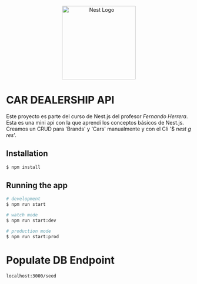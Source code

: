 <p align="center">
  <a href="http://nestjs.com/" target="blank"><img src="https://nestjs.com/img/logo-small.svg" width="200" alt="Nest Logo" /></a>
</p>

[circleci-image]: https://img.shields.io/circleci/build/github/nestjs/nest/master?token=abc123def456
[circleci-url]: https://circleci.com/gh/nestjs/nest


# CAR DEALERSHIP API

Este proyecto es parte del curso de Nest.js del profesor
*Fernando Herrera*. Esta es una mini api con la que aprendí los conceptos básicos de Nest.js. Creamos un CRUD para 'Brands' y 'Cars' manualmente y con el Cli '$ *nest g res*'.

## Installation

```bash
$ npm install
```

## Running the app

```bash
# development
$ npm run start

# watch mode
$ npm run start:dev

# production mode
$ npm run start:prod
```

# Populate DB Endpoint
```
localhost:3000/seed
```
